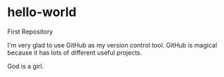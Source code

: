 # hello-world
First Repository

I'm very glad to use GitHub as my version control tool.
GitHub is magical because it has lots of different useful projects.

God is a girl.
